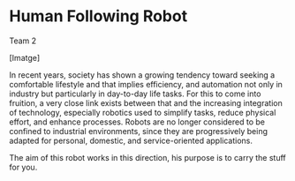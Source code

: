 # Human Following Robot
Team 2

[Imatge]


In recent years, society has shown a growing tendency toward seeking a comfortable lifestyle and that implies efficiency, and automation not only in industry but particularly in day-to-day life tasks. For this to come into fruition, a very close link exists between that and the increasing integration of technology, especially robotics used to simplify tasks, reduce physical effort, and enhance processes. Robots are no longer considered to be confined to industrial environments, since they are progressively being adapted for personal, domestic, and service-oriented applications.  

The aim of this robot works in this direction, his purpose is to carry the stuff for you.

